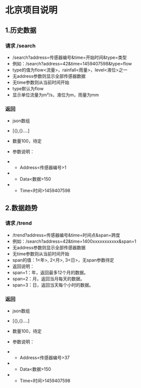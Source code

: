 

# 北京项目说明

## 1.历史数据
### 请求 /search
- /search?address=传感器编号&time=开始时间&type=类型
- 例如：/search?address=42&time=1459407598&type=flow
- type的值为flow<流量>，rainfall<雨量>，level<液位>之一
- 无address参数则显示全部传感器数据
- 无time参数则从当前时间开始  
- type默认为flow  
- 显示单位流量为m³/s，液位为m，雨量为mm

### 返回
- json数组
- [{},{}....]
- 数量100，待定
- 参数说明：
- - Address<传感器编号>1

- - Data<数据>150

- - Time<时间>1459407598

## 2.数据趋势
### 请求 /trend
- /trend?address=传感器编号&time=时间点&span=跨度
- 例如：/search?address=42&time=1400xxxxxxxxxxx&span=1
- 无address参数则显示全部传感器数据  
- 无time参数则从当前时间开始  
- span的值：1<年>, 2<月>, 3<日>，无span参数待定
- 返回说明：
- span=1：年，返回最多12个月的数据。
- span=2：月，返回当月每天的数据。
- span=3：日，返回当天每个小时的数据。


### 返回
- json数组
- [{},{}....]
- 数量100，待定
- 参数说明：
- - Address<传感器编号>37

- - Data<数据>150

- - Time<时间>1459407598
